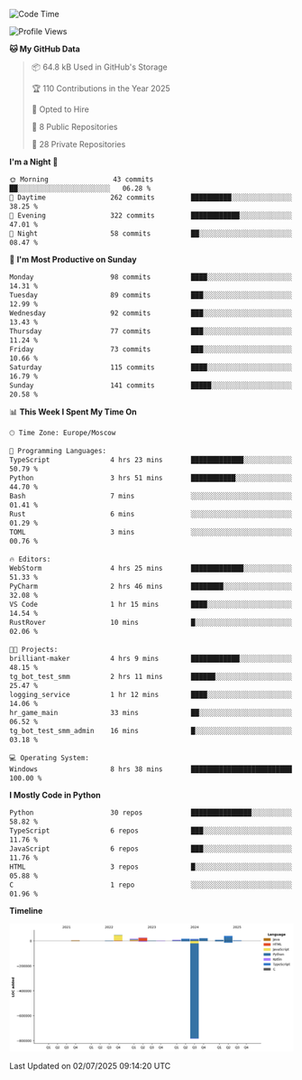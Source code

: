<!--START_SECTION:waka-->
![Code Time](http://img.shields.io/badge/Code%20Time-707%20hrs%208%20mins-blue)

![Profile Views](http://img.shields.io/badge/Profile%20Views-3-blue)

**🐱 My GitHub Data** 

> 📦 64.8 kB Used in GitHub's Storage 
 > 
> 🏆 110 Contributions in the Year 2025
 > 
> 💼 Opted to Hire
 > 
> 📜 8 Public Repositories 
 > 
> 🔑 28 Private Repositories 
 > 
**I'm a Night 🦉** 

```text
🌞 Morning                43 commits          ██░░░░░░░░░░░░░░░░░░░░░░░   06.28 % 
🌆 Daytime                262 commits         ██████████░░░░░░░░░░░░░░░   38.25 % 
🌃 Evening                322 commits         ████████████░░░░░░░░░░░░░   47.01 % 
🌙 Night                  58 commits          ██░░░░░░░░░░░░░░░░░░░░░░░   08.47 % 
```
📅 **I'm Most Productive on Sunday** 

```text
Monday                   98 commits          ████░░░░░░░░░░░░░░░░░░░░░   14.31 % 
Tuesday                  89 commits          ███░░░░░░░░░░░░░░░░░░░░░░   12.99 % 
Wednesday                92 commits          ███░░░░░░░░░░░░░░░░░░░░░░   13.43 % 
Thursday                 77 commits          ███░░░░░░░░░░░░░░░░░░░░░░   11.24 % 
Friday                   73 commits          ███░░░░░░░░░░░░░░░░░░░░░░   10.66 % 
Saturday                 115 commits         ████░░░░░░░░░░░░░░░░░░░░░   16.79 % 
Sunday                   141 commits         █████░░░░░░░░░░░░░░░░░░░░   20.58 % 
```


📊 **This Week I Spent My Time On** 

```text
🕑︎ Time Zone: Europe/Moscow

💬 Programming Languages: 
TypeScript               4 hrs 23 mins       █████████████░░░░░░░░░░░░   50.79 % 
Python                   3 hrs 51 mins       ███████████░░░░░░░░░░░░░░   44.70 % 
Bash                     7 mins              ░░░░░░░░░░░░░░░░░░░░░░░░░   01.41 % 
Rust                     6 mins              ░░░░░░░░░░░░░░░░░░░░░░░░░   01.29 % 
TOML                     3 mins              ░░░░░░░░░░░░░░░░░░░░░░░░░   00.76 % 

🔥 Editors: 
WebStorm                 4 hrs 25 mins       █████████████░░░░░░░░░░░░   51.33 % 
PyCharm                  2 hrs 46 mins       ████████░░░░░░░░░░░░░░░░░   32.08 % 
VS Code                  1 hr 15 mins        ████░░░░░░░░░░░░░░░░░░░░░   14.54 % 
RustRover                10 mins             █░░░░░░░░░░░░░░░░░░░░░░░░   02.06 % 

🐱‍💻 Projects: 
brilliant-maker          4 hrs 9 mins        ████████████░░░░░░░░░░░░░   48.15 % 
tg_bot_test_smm          2 hrs 11 mins       ██████░░░░░░░░░░░░░░░░░░░   25.47 % 
logging_service          1 hr 12 mins        ████░░░░░░░░░░░░░░░░░░░░░   14.06 % 
hr_game_main             33 mins             ██░░░░░░░░░░░░░░░░░░░░░░░   06.52 % 
tg_bot_test_smm_admin    16 mins             █░░░░░░░░░░░░░░░░░░░░░░░░   03.18 % 

💻 Operating System: 
Windows                  8 hrs 38 mins       █████████████████████████   100.00 % 
```

**I Mostly Code in Python** 

```text
Python                   30 repos            ███████████████░░░░░░░░░░   58.82 % 
TypeScript               6 repos             ███░░░░░░░░░░░░░░░░░░░░░░   11.76 % 
JavaScript               6 repos             ███░░░░░░░░░░░░░░░░░░░░░░   11.76 % 
HTML                     3 repos             █░░░░░░░░░░░░░░░░░░░░░░░░   05.88 % 
C                        1 repo              ░░░░░░░░░░░░░░░░░░░░░░░░░   01.96 % 
```



**Timeline**

![Lines of Code chart](https://raw.githubusercontent.com/adlemx/adlemx/main/assets/bar_graph.png)


 Last Updated on 02/07/2025 09:14:20 UTC
<!--END_SECTION:waka-->
